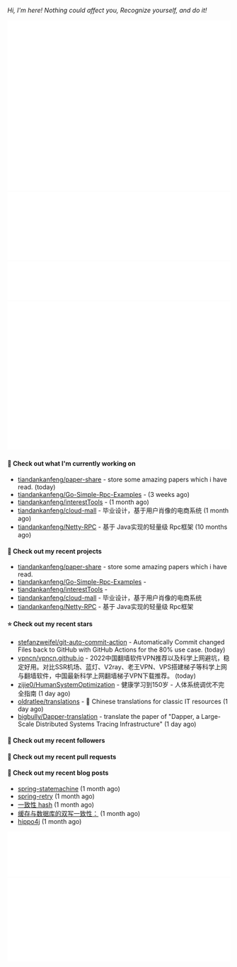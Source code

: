 _Hi, I'm here!_
_Nothing could affect you, Recognize yourself, and do it!_



![Metrics](/github-metrics.svg)
![Metrics](/metrics.plugin.languages.details.svg)
![Metrics](/metrics.plugin.languages.recent.svg)
![Metrics](/metrics.plugin.stars.svg)





#### 👷 Check out what I'm currently working on

- [tiandankanfeng/paper-share](https://github.com/tiandankanfeng/paper-share) - store some amazing papers which i have read. (today)
- [tiandankanfeng/Go-Simple-Rpc-Examples](https://github.com/tiandankanfeng/Go-Simple-Rpc-Examples) -  (3 weeks ago)
- [tiandankanfeng/interestTools](https://github.com/tiandankanfeng/interestTools) -  (1 month ago)
- [tiandankanfeng/cloud-mall](https://github.com/tiandankanfeng/cloud-mall) - 毕业设计，基于用户肖像的电商系统 (1 month ago)
- [tiandankanfeng/Netty-RPC](https://github.com/tiandankanfeng/Netty-RPC) - 基于 Java实现的轻量级 Rpc框架 (10 months ago)

#### 🌱 Check out my recent projects

- [tiandankanfeng/paper-share](https://github.com/tiandankanfeng/paper-share) - store some amazing papers which i have read.
- [tiandankanfeng/Go-Simple-Rpc-Examples](https://github.com/tiandankanfeng/Go-Simple-Rpc-Examples) - 
- [tiandankanfeng/interestTools](https://github.com/tiandankanfeng/interestTools) - 
- [tiandankanfeng/cloud-mall](https://github.com/tiandankanfeng/cloud-mall) - 毕业设计，基于用户肖像的电商系统
- [tiandankanfeng/Netty-RPC](https://github.com/tiandankanfeng/Netty-RPC) - 基于 Java实现的轻量级 Rpc框架

#### ⭐ Check out my recent stars

- [stefanzweifel/git-auto-commit-action](https://github.com/stefanzweifel/git-auto-commit-action) - Automatically Commit changed Files back to GitHub with GitHub Actions for the 80% use case. (today)
- [vpncn/vpncn.github.io](https://github.com/vpncn/vpncn.github.io) - 2022中国翻墙软件VPN推荐以及科学上网避坑，稳定好用。对比SSR机场、蓝灯、V2ray、老王VPN、VPS搭建梯子等科学上网与翻墙软件，中国最新科学上网翻墙梯子VPN下载推荐。 (today)
- [zijie0/HumanSystemOptimization](https://github.com/zijie0/HumanSystemOptimization) - 健康学习到150岁 - 人体系统调优不完全指南 (1 day ago)
- [oldratlee/translations](https://github.com/oldratlee/translations) - 🐼  Chinese translations for classic IT resources (1 day ago)
- [bigbully/Dapper-translation](https://github.com/bigbully/Dapper-translation) - translate the paper of &#34;Dapper, a Large-Scale Distributed Systems Tracing Infrastructure&#34; (1 day ago)

#### 👯 Check out my recent followers


#### 🔨 Check out my recent pull requests


#### 📜 Check out my recent blog posts

- [spring-statemachine](https://liangye-xo.xyz/?p=750) (1 month ago)
- [spring-retry](https://liangye-xo.xyz/?p=747) (1 month ago)
- [一致性 hash](https://liangye-xo.xyz/?p=746) (1 month ago)
- [缓存与数据库的双写一致性：](https://liangye-xo.xyz/?p=744) (1 month ago)
- [hippo4j](https://liangye-xo.xyz/?p=743) (1 month ago)

![Metrics](/metrics.plugin.achievements.svg)
![Metrics](/metrics.plugin.anilist.characters.svg)
